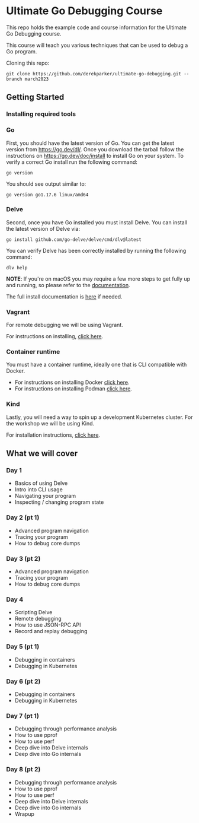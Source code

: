 # Ultimate Go Debugging Course

This repo holds the example code and course information for the Ultimate Go Debugging course.

This course will teach you various techniques that can be used to debug a Go program.

Cloning this repo:

```
git clone https://github.com/derekparker/ultimate-go-debugging.git --branch march2023
```

## Getting Started

### Installing required tools

### Go

First, you should have the latest version of Go. You can get the latest version from https://go.dev/dl/.
Once you download the tarball follow the instructions on https://go.dev/doc/install to install Go on your system.
To verify a correct Go install run the following command:

```
go version
```

You should see output similar to:

```
go version go1.17.6 linux/amd64
```

### Delve

Second, once you have Go installed you must install Delve. You can install the latest version of Delve via:

```
go install github.com/go-delve/delve/cmd/dlv@latest
```

You can verify Delve has been correctly installed by running the following command:

```
dlv help
```

**NOTE**: If you're on macOS you may require a few more steps to get fully up and running, so please refer to the [documentation](https://github.com/go-delve/delve/tree/master/Documentation/installation#macos-considerations).

The full install documentation is [here](https://github.com/go-delve/delve/tree/master/Documentation/installation) if needed.

### Vagrant

For remote debugging we will be using Vagrant.

For instructions on installing, [click here](https://developer.hashicorp.com/vagrant/docs/installation).

### Container runtime

You must have a container runtime, ideally one that is CLI compatible with Docker.

* For instructions on installing Docker [click here](https://docs.docker.com/get-docker/).
* For instructions on installing Podman [click here](https://podman.io/getting-started/installation).

### Kind

Lastly, you will need a way to spin up a development Kubernetes cluster. For the workshop we will be using Kind.

For installation instructions, [click here](https://kind.sigs.k8s.io/docs/user/quick-start/#installation).

## What we will cover

### Day 1

* Basics of using Delve
* Intro into CLI usage
* Navigating your program
* Inspecting / changing program state

### Day 2 (pt 1)

* Advanced program navigation
* Tracing your program
* How to debug core dumps

### Day 3 (pt 2)

* Advanced program navigation
* Tracing your program
* How to debug core dumps

### Day 4

* Scripting Delve
* Remote debugging
* How to use JSON-RPC API
* Record and replay debugging


### Day 5 (pt 1)

* Debugging in containers
* Debugging in Kubernetes

### Day 6 (pt 2)

* Debugging in containers
* Debugging in Kubernetes

### Day 7 (pt 1)

* Debugging through performance analysis
* How to use pprof
* How to use perf
* Deep dive into Delve internals
* Deep dive into Go internals

### Day 8 (pt 2)

* Debugging through performance analysis
* How to use pprof
* How to use perf
* Deep dive into Delve internals
* Deep dive into Go internals
* Wrapup
